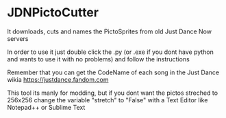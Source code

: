 # JDNPictoCutter
It downloads, cuts and names the PictoSprites from old Just Dance Now servers  

In order to use it just double click the .py (or .exe if you dont have python and wants to use it with no problems) and follow the instructions

Remember that you can get the CodeName of each song in the Just Dance wikia https://justdance.fandom.com

This tool its manly for modding, but if you dont want the pictos streched to 256x256 change the variable "stretch" to "False" with a Text Editor like Notepad++ or Sublime Text
